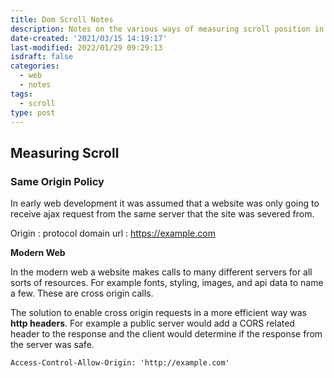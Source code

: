 ```yaml
---
title: Dom Scroll Notes
description: Notes on the various ways of measuring scroll position in the dom
date-created: '2021/03/15 14:19:17'
last-modified: 2022/01/29 09:29:13
isdraft: false
categories:
  - web
  - notes
tags:
  - scroll
type: post
---
```


## Measuring Scroll

### Same Origin Policy

In early web development it was assumed that a website was only going to receive ajax request from the same server that the site was severed from.

Origin
: protocol domain url
: https://example.com

**Modern Web**

In the modern web a website makes calls to many different servers for all sorts of resources. For example fonts, styling, images, and api data to name a few. These are cross origin calls.

The solution to enable cross origin requests in a more efficient way was **http headers**. For example a public server would add a CORS related header to the response and the client would determine if the response from the server was safe.

```
Access-Control-Allow-Origin: 'http://example.com'
```

```mermaid


```
